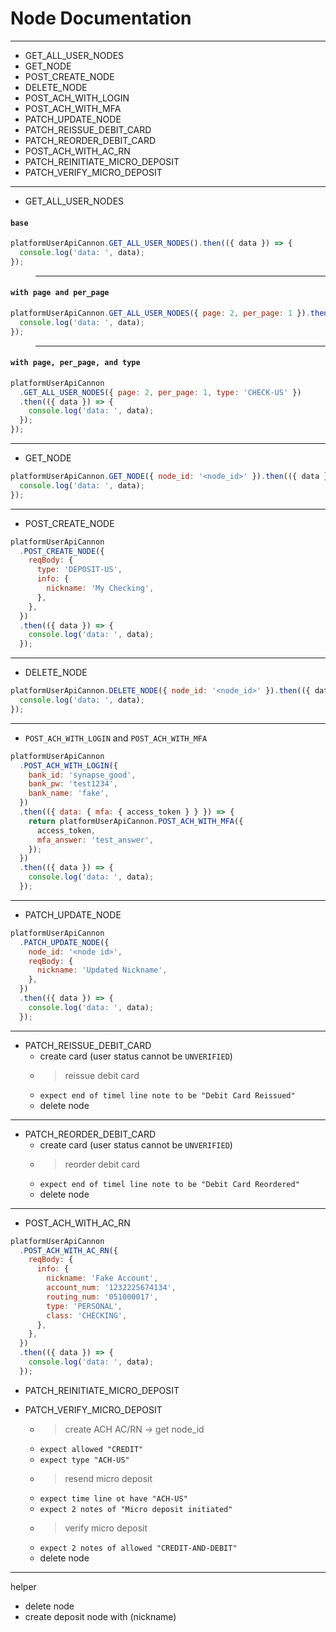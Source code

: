 # Node Documentation

---

- GET_ALL_USER_NODES
- GET_NODE
- POST_CREATE_NODE
- DELETE_NODE
- POST_ACH_WITH_LOGIN
- POST_ACH_WITH_MFA
- PATCH_UPDATE_NODE
- PATCH_REISSUE_DEBIT_CARD
- PATCH_REORDER_DEBIT_CARD
- POST_ACH_WITH_AC_RN
- PATCH_REINITIATE_MICRO_DEPOSIT
- PATCH_VERIFY_MICRO_DEPOSIT

---

- GET_ALL_USER_NODES
#### `base`
```js
platformUserApiCannon.GET_ALL_USER_NODES().then(({ data }) => {
  console.log('data: ', data);
});
```

> ---
#### `with page and per_page`
```js
platformUserApiCannon.GET_ALL_USER_NODES({ page: 2, per_page: 1 }).then(({ data }) => {
  console.log('data: ', data);
});
```

> ---
#### `with page, per_page, and type`
```js
platformUserApiCannon
  .GET_ALL_USER_NODES({ page: 2, per_page: 1, type: 'CHECK-US' })
  .then(({ data }) => {
    console.log('data: ', data);
  });
});
```

---

- GET_NODE
```js
platformUserApiCannon.GET_NODE({ node_id: '<node_id>' }).then(({ data }) => {
  console.log('data: ', data);
});
```

---

- POST_CREATE_NODE
```js
platformUserApiCannon
  .POST_CREATE_NODE({
    reqBody: {
      type: 'DEPOSIT-US',
      info: {
        nickname: 'My Checking',
      },
    },
  })
  .then(({ data }) => {
    console.log('data: ', data);
  });

```

---

- DELETE_NODE
```js
platformUserApiCannon.DELETE_NODE({ node_id: '<node_id>' }).then(({ data }) => {
  console.log('data: ', data);
});
```
---

- `POST_ACH_WITH_LOGIN` and `POST_ACH_WITH_MFA`
```js
platformUserApiCannon
  .POST_ACH_WITH_LOGIN({
    bank_id: 'synapse_good',
    bank_pw: 'test1234',
    bank_name: 'fake',
  })
  .then(({ data: { mfa: { access_token } } }) => {
    return platformUserApiCannon.POST_ACH_WITH_MFA({
      access_token,
      mfa_answer: 'test_answer',
    });
  })
  .then(({ data }) => {
    console.log('data: ', data);
  });
```
---

- PATCH_UPDATE_NODE
```js
platformUserApiCannon
  .PATCH_UPDATE_NODE({
    node_id: '<node id>',
    reqBody: {
      nickname: 'Updated Nickname',
    },
  })
  .then(({ data }) => {
    console.log('data: ', data);
  });
```

---

- PATCH_REISSUE_DEBIT_CARD
  - create card (user status cannot be `UNVERIFIED`)
  - > reissue debit card
  - `expect end of timel line note to be "Debit Card Reissued"`
  - delete node

---

- PATCH_REORDER_DEBIT_CARD
  - create card (user status cannot be `UNVERIFIED`)
  - > reorder debit card
  - `expect end of timel line note to be "Debit Card Reordered"`
  - delete node

---

- POST_ACH_WITH_AC_RN 
```js
platformUserApiCannon
  .POST_ACH_WITH_AC_RN({
    reqBody: {
      info: {
        nickname: 'Fake Account',
        account_num: '1232225674134',
        routing_num: '051000017',
        type: 'PERSONAL',
        class: 'CHECKING',
      },
    },
  })
  .then(({ data }) => {
    console.log('data: ', data);
  });
```
- PATCH_REINITIATE_MICRO_DEPOSIT 

- PATCH_VERIFY_MICRO_DEPOSIT
  - > create ACH AC/RN -> get node_id
  - `expect allowed "CREDIT"`
  - `expect type "ACH-US"`
  - > resend micro deposit
  - `expect time line ot have "ACH-US"`
  - `expect 2 notes of "Micro deposit initiated"`
  - > verify micro deposit
  - `expect 2 notes of allowed "CREDIT-AND-DEBIT"`
  - delete node

---

helper
- delete node
- create deposit node with (nickname)


